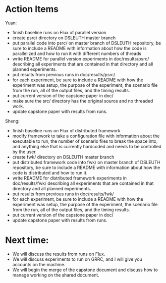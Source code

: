 Action Items
============

Yuan:

 * finish baseline runs on Flux of parallel version
 * create psrc/ directory on DSLEUTH master branch
 * put parallel code into psrc/ on master branch of DSLEUTH repository, be sure to include a README with information about how the code is parallelized and how to run it with different numbers of threads
 * write README for parallel version experiments in doc/results/psrc/ describing all experiments that are contained in that directory and all planned experiments.
 * put results from previous runs in doc/results/psrc/
 * for each experiment, be sure to include a README with how the experiment was setup, the purpose of the experiment, the scenario file from the run, all of the output files, and the timing results.
 * put current version of the capstone paper in doc/
 * make sure the src/ directory has the original source and no threaded work.
 * update capstone paper with results from runs.
 
Sheng:
 * finish baseline runs on Flux of distributed framework
 * modify framework to take a configuration file with information about the executable to run, the number of scenario files to break the space into, and anything else that is currently hardcoded and needs to be controlled by the user.
 * create fwk/ directory on DSLEUTH master branch
 * put distributed framework code into fwk/ on master branch of DSLEUTH repository, be sure to include a README with information about how the code is distributed and how to run it.
 * write README for distributed framework experiments in doc/results/fwk/ describing all experiments that are contained in that directory and all planned experiments.
 * put results from previous runs in doc/results/fwk/
 * for each experiment, be sure to include a README with how the experiment was setup, the purpose of the experiment, the scenario file from the run, all of the output files, and the timing results.
 * put current version of the capstone paper in doc/
 * update capstone paper with results from runs.
 
 
Next time:
=========
 * We will discuss the results from runs on Flux.
 * We will discuss experiments to run on GRRC, and I will give you accounts on the machine.
 * We will begin the merge of the capstone document and discuss how to manage working on the shared document.

